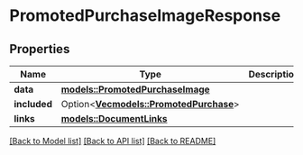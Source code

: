 # PromotedPurchaseImageResponse

## Properties

Name | Type | Description | Notes
------------ | ------------- | ------------- | -------------
**data** | [**models::PromotedPurchaseImage**](PromotedPurchaseImage.md) |  | 
**included** | Option<[**Vec<models::PromotedPurchase>**](PromotedPurchase.md)> |  | [optional]
**links** | [**models::DocumentLinks**](DocumentLinks.md) |  | 

[[Back to Model list]](../README.md#documentation-for-models) [[Back to API list]](../README.md#documentation-for-api-endpoints) [[Back to README]](../README.md)


